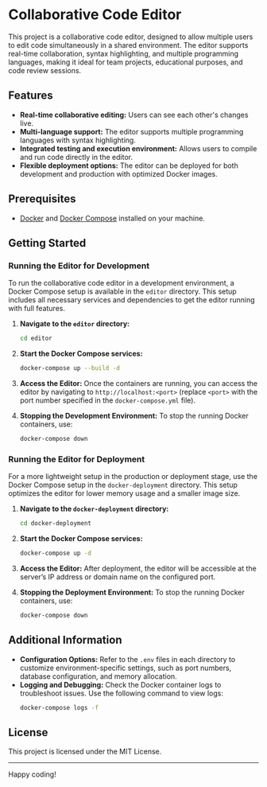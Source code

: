 
# Collaborative Code Editor

This project is a collaborative code editor, designed to allow multiple users to edit code simultaneously in a shared environment. The editor supports real-time collaboration, syntax highlighting, and multiple programming languages, making it ideal for team projects, educational purposes, and code review sessions.

## Features
- **Real-time collaborative editing:** Users can see each other's changes live.
- **Multi-language support:** The editor supports multiple programming languages with syntax highlighting.
- **Integrated testing and execution environment:** Allows users to compile and run code directly in the editor.
- **Flexible deployment options:** The editor can be deployed for both development and production with optimized Docker images.

## Prerequisites
- [Docker](https://docs.docker.com/get-docker/) and [Docker Compose](https://docs.docker.com/compose/install/) installed on your machine.

## Getting Started

### Running the Editor for Development
To run the collaborative code editor in a development environment, a Docker Compose setup is available in the `editor` directory. This setup includes all necessary services and dependencies to get the editor running with full features.

1. **Navigate to the `editor` directory:**
   ```bash
   cd editor
   ```

2. **Start the Docker Compose services:**
   ```bash
   docker-compose up --build -d
   ```

3. **Access the Editor:**
   Once the containers are running, you can access the editor by navigating to `http://localhost:<port>` (replace `<port>` with the port number specified in the `docker-compose.yml` file).

4. **Stopping the Development Environment:**
   To stop the running Docker containers, use:
   ```bash
   docker-compose down
   ```

### Running the Editor for Deployment
For a more lightweight setup in the production or deployment stage, use the Docker Compose setup in the `docker-deployment` directory. This setup optimizes the editor for lower memory usage and a smaller image size.

1. **Navigate to the `docker-deployment` directory:**
   ```bash
   cd docker-deployment
   ```

2. **Start the Docker Compose services:**
   ```bash
   docker-compose up -d
   ```

3. **Access the Editor:**
   After deployment, the editor will be accessible at the server’s IP address or domain name on the configured port.

4. **Stopping the Deployment Environment:**
   To stop the running Docker containers, use:
   ```bash
   docker-compose down
   ```

## Additional Information
- **Configuration Options:** Refer to the `.env` files in each directory to customize environment-specific settings, such as port numbers, database configuration, and memory allocation.
- **Logging and Debugging:** Check the Docker container logs to troubleshoot issues. Use the following command to view logs:
  ```bash
  docker-compose logs -f
  ```

## License
This project is licensed under the MIT License.

---

Happy coding!
